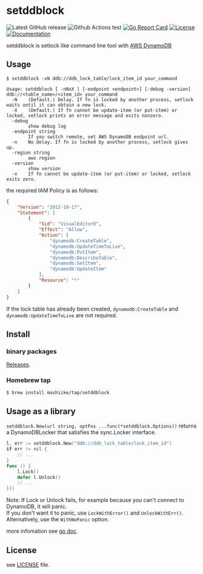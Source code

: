 # setddblock

![Latest GitHub release](https://img.shields.io/github/release/mashiike/setddblock.svg)
![Github Actions test](https://github.com/mashiike/setddblock/workflows/Test/badge.svg?branch=main)
[![Go Report Card](https://goreportcard.com/badge/mashiike/setddblock)](https://goreportcard.com/report/mashiike/setddblock) 
[![License](https://img.shields.io/badge/license-MIT-blue.svg)](https://github.com/mashiike/setddblock/blob/master/LICENSE)
[![Documentation](https://godoc.org/github.com/mashiike/setddblock?status.svg)](https://godoc.org/github.com/mashiike/setddblock)

setddblock is setlock like command line tool with [AWS DynamoDB](https://aws.amazon.com/dynamodb/)

## Usage 

```console
$ setddblock -xN ddb://ddb_lock_table/lock_item_id your_command
```

```console
Usage: setddblock [ -nNxX ] [-endpoint <endpoint>] [-debug -version] ddb://<table_name>/<item_id> your_command
  -N    (Default.) Delay. If fn is locked by another process, setlock waits until it can obtain a new lock.
  -X    (Default.) If fn cannot be update-item (or put-item) or locked, setlock prints an error message and exits nonzero.
  -debug
        show debug log
  -endpoint string
        If you switch remote, set AWS DynamoDB endpoint url.
  -n    No delay. If fn is locked by another process, setlock gives up.
  -region string
        aws region
  -version
        show version
  -x    If fn cannot be update-item (or put-item) or locked, setlock exits zero.
```

the required IAM Policy is as follows:
```json 
{
    "Version": "2012-10-17",
    "Statement": [
        {
            "Sid": "VisualEditor0",
            "Effect": "Allow",
            "Action": [
                "dynamodb:CreateTable",
                "dynamodb:UpdateTimeToLive",
                "dynamodb:PutItem",
                "dynamodb:DescribeTable",
                "dynamodb:GetItem",
                "dynamodb:UpdateItem"
            ],
            "Resource": "*"
        }
    ]
}
```

If the lock table has already been created, `dynamodb:CreateTable` and `dynamodb:UpdateTimeToLive` are not required.
## Install 

### binary packages

[Releases](https://github.com/mashiike/setddblock/releases).

### Homebrew tap

```console
$ brew install mashiike/tap/setddblock
```

## Usage as a library

`setddblock.New(url string, optFns ...func(*setddblock.Options))` returns a DynamoDBLocker that satisfies the sync.Locker interface.


```go
l, err := setddblock.New("ddb://ddb_lock_table/lock_item_id")
if err != nil {
	// ...
}
func () {
    l.Lock()
    defer l.Unlock()
    // ...
}()
```

Note: If Lock or Unlock fails, for example because you can't connect to DynamoDB, it will panic.  
      If you don't want it to panic, use `LockWithError()` and `UnlockWithErr()`. Alternatively, use the `WithNoPanic` option.

more infomation see [go doc](https://godoc.org/github.com/mashiike/setddblock).
## License

see [LICENSE](https://github.com/mashiike/setddblock/blob/master/LICENSE) file.

